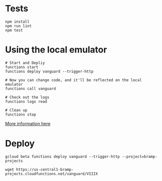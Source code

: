# Tests

```shell
npm install
npm run lint
npm test
```

# Using the local emulator

```shell
# Start and Depliy
functions start
functions deploy vanguard --trigger-http

# Now you can change code, and it'll be reflected on the local emulator
functions call vanguard

# Check out the logs
functions logs read

# Clean up
functions stop
```

[More information here](https://cloud.google.com/functions/docs/emulator)

# Deploy

```shell
gcloud beta functions deploy vanguard --trigger-http --project=bramp-projects

wget https://us-central1-bramp-projects.cloudfunctions.net/vanguard/VIIIX
```